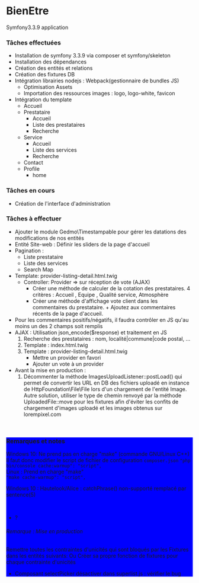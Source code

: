 # BienEtre
Symfony3.3.9 application 
<div>
<h3>Tâches effectuées</h3>
    <ul>
        <li>
            Installation de symfony 3.3.9 via composer et symfony/skeleton
        </li>
        <li>
            Installation des dépendances
        </li>
        <li>
            Création des entités et relations 
        </li>
        <li>
            Création des fixtures DB
        </li>
        <li>
                    Intégration librairies nodejs : Webpack(gestionnaire de bundles JS)
            <ul>
                <li>
                    Optimisation Assets 
                </li>
                <li>
                    Importation des ressources images : logo, logo-white, favicon
                </li>
            </ul>
        </li>
        <li>
            Intégration du template
            <ul>
                <li>
                    Accueil
                </li>
                <li>
                    Prestataire 
                    <ul>
                        <li>
                            Accueil
                        </li>
                        <li>
                            Liste des prestataires
                        </li>
                        <li>
                            Recherche
                        </li>
                    </ul>
                </li>
                <li>
                    Service 
                    <ul>
                        <li>
                            Accueil
                        </li>
                        <li>
                            Liste des services
                        </li>
                        <li>
                            Recherche
                        </li>
                    </ul>
                </li>
                <li>
                    Contact
                </li>
                <li>
                    Profile
                    <ul>
                        <li>
                            home
                        </li>
                    </ul>
                </li>                                
            </ul>
        </li>
    </ul>
</div>
<div>
<h3>Tâches en cours</h3>
<ul>
    <li>
        Création de l'interface d'administration
    </li>    
</ul>
<div>
    <h3>Tâches à effectuer</h3> 
    <ul>
        <li>
            Ajouter le module Gedmo\Timestampable pour gérer les datations des modifications de nos entités
        </li>
        <li>
            Entité Site-web : Définir les sliders de la page d'accueil
        </li>
        <li>
            Pagination : 
            <ul>
                <li>
                    Liste prestataire
                </li>
                <li>
                    Liste des services
                </li>
                <li>
                    Search Map
                </li>
            </ul>
        </li>
        <li>
            Template: provider-listing-detail.html.twig
            <ul>
                <li>
                    Controller: Provider => sur réception de vote (AJAX)
                    <ul>
                        <li>
                            Créer une méthode de calculer de la cotation des prestataires.
                            4 critères : Accueil , Equipe , Qualité service, Atmosphère
                        </li>
                        <li>
                            Créer une méthode d'affichage vote client dans les commentaires du prestataire.
                            + Ajoutez aux commentaires récents de la page d'accueil.
                        </li>
                    </ul>
                </li>
            </ul>        
        </li>
        <li>
            Pour les commentaires positifs/négatifs, il faudra contrôler en JS 
            qu'au moins un des 2 champs soit remplis 
        </li>
        <li>
            AJAX : Utilisation json_encode($response) et traitement en JS
            <ol>
                <li>
                    Recherche des prestataires : nom, localité|commune|code postal, ...
                </li>
                <li>
                    Template : index.html.twig
                </li>
                <li>
                    Template : provider-listing-detail.html.twig
                    <ul>
                        <li>
                            Mettre un provider en favori
                        </li>
                        <li>
                            Ajouter un vote à un provider
                        </li>
                    </ul>
                </li>
            </ol>
        </li>
        <li>
            Avant la mise en production : 
            <ol>
                <li>
                Décommenter la méthode ImagesUploadListener::postLoad() qui permet de convertir les URL en DB des fichiers uploadé en instance de HttpFoundation\File\File lors d'un chargement de l'entité Image. <br>
                Autre solution, utiliser le type de chemin renvoyé par la méthode UploadedFile::move pour les fixtures afin d'éviter les confits de chargement d'images uploadé et les images obtenus sur lorempixel.com
                </li>
            </ol>
        </li>
    </ul>
</div>
<br>
<div>
    
</div>
<div style="background-color:blue">
    <h3>Remarques et notes </h3>
    <div class="alert">
        <p class="alert-info">
        Windows 10: Ne prend pas en charge "make" (commande GNU/Linux C++) <br>
        Il faut donc modifier le script de fichier de configuration <code>composer.json</code>
        <code>"php bin/console cache:warmup": "script",</code> <br>
         Linux : Prend en charge "make" <br>
          <code>"make cache-warmup": "script",</code>
        </p>
        <p class="alert-info">
        Windows 10 : Hautelook/Alice : catchPhrase() non-supporté remplacé par sentence(5)
        </p>            
    </div>
    <br>
    <div class="alert">        
        <ul>
            <li>
                ?
            </li>
        </ul>
    </div>
    <div>
                   
</div>
    <div>
      <h6>Remarque : Mise en production</h6>
      <p>
        Remettre toutes les contraintes d'unicités qui sont bloqués par les Fixtures dans les entités suivants:
        Ou Créer sa propre fonction de fixtures pour chaque contrainte d'unicités
      </p> 
      <ul>
        <li>
           Composant selectPicker désactiver dans superlist.js : vérifier le bug
        </li>
      </ul>
    </div>
</div>
